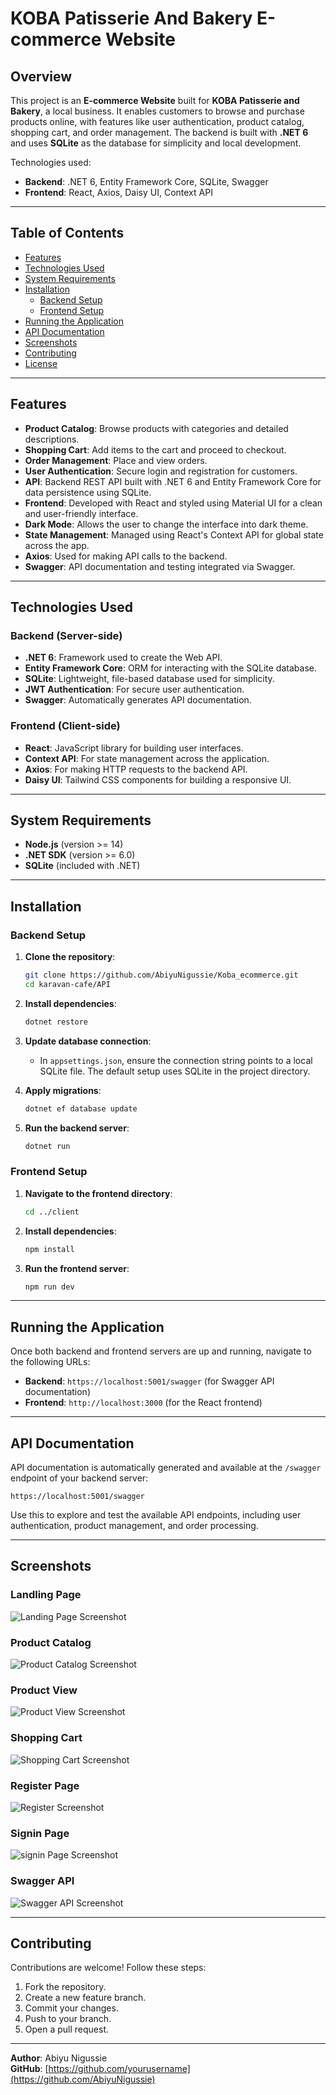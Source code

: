 # KOBA Patisserie And Bakery E-commerce Website

## Overview

This project is an **E-commerce Website** built for **KOBA Patisserie and Bakery**, a local business. It enables customers to browse and purchase products online, with features like user authentication, product catalog, shopping cart, and order management. The backend is built with **.NET 6** and uses **SQLite** as the database for simplicity and local development.

Technologies used:

- **Backend**: .NET 6, Entity Framework Core, SQLite, Swagger
- **Frontend**: React, Axios, Daisy UI, Context API

---

## Table of Contents

- [Features](#features)
- [Technologies Used](#technologies-used)
- [System Requirements](#system-requirements)
- [Installation](#installation)
  - [Backend Setup](#backend-setup)
  - [Frontend Setup](#frontend-setup)
- [Running the Application](#running-the-application)
- [API Documentation](#api-documentation)
- [Screenshots](#screenshots)
- [Contributing](#contributing)
- [License](#license)

---

## Features

- **Product Catalog**: Browse products with categories and detailed descriptions.
- **Shopping Cart**: Add items to the cart and proceed to checkout.
- **Order Management**: Place and view orders.
- **User Authentication**: Secure login and registration for customers.
- **API**: Backend REST API built with .NET 6 and Entity Framework Core for data persistence using SQLite.
- **Frontend**: Developed with React and styled using Material UI for a clean and user-friendly interface.
- **Dark Mode**: Allows the user to change the interface into dark theme.
- **State Management**: Managed using React's Context API for global state across the app.
- **Axios**: Used for making API calls to the backend.
- **Swagger**: API documentation and testing integrated via Swagger.

---

## Technologies Used

### Backend (Server-side)

- **.NET 6**: Framework used to create the Web API.
- **Entity Framework Core**: ORM for interacting with the SQLite database.
- **SQLite**: Lightweight, file-based database used for simplicity.
- **JWT Authentication**: For secure user authentication.
- **Swagger**: Automatically generates API documentation.

### Frontend (Client-side)

- **React**: JavaScript library for building user interfaces.
- **Context API**: For state management across the application.
- **Axios**: For making HTTP requests to the backend API.
- **Daisy UI**: Tailwind CSS components for building a responsive UI.

---

## System Requirements

- **Node.js** (version >= 14)
- **.NET SDK** (version >= 6.0)
- **SQLite** (included with .NET)

---

## Installation

### Backend Setup

1. **Clone the repository**:

   ```bash
   git clone https://github.com/AbiyuNigussie/Koba_ecommerce.git
   cd karavan-cafe/API
   ```

2. **Install dependencies**:

   ```bash
   dotnet restore
   ```

3. **Update database connection**:

   - In `appsettings.json`, ensure the connection string points to a local SQLite file. The default setup uses SQLite in the project directory.

4. **Apply migrations**:

   ```bash
   dotnet ef database update
   ```

5. **Run the backend server**:
   ```bash
   dotnet run
   ```

### Frontend Setup

1. **Navigate to the frontend directory**:

   ```bash
   cd ../client
   ```

2. **Install dependencies**:

   ```bash
   npm install
   ```

3. **Run the frontend server**:
   ```bash
   npm run dev
   ```

---

## Running the Application

Once both backend and frontend servers are up and running, navigate to the following URLs:

- **Backend**: `https://localhost:5001/swagger` (for Swagger API documentation)
- **Frontend**: `http://localhost:3000` (for the React frontend)

---

## API Documentation

API documentation is automatically generated and available at the `/swagger` endpoint of your backend server:

```
https://localhost:5001/swagger
```

Use this to explore and test the available API endpoints, including user authentication, product management, and order processing.

---

## Screenshots

### Landling Page

![Landing Page Screenshot](screenshots/landing_page.png)

### Product Catalog

![Product Catalog Screenshot](screenshots/catalog_page.png)

### Product View

![Product View Screenshot](screenshots/product_view_page.png)

### Shopping Cart

![Shopping Cart Screenshot](screenshots/cart_page.png)

### Register Page

![Register Screenshot](screenshots/signup_page.png)

### Signin Page

![signin Page Screenshot](screenshots/login_page.png)

### Swagger API

![Swagger API Screenshot](screenshots/swagger_api.png)

---

## Contributing

Contributions are welcome! Follow these steps:

1. Fork the repository.
2. Create a new feature branch.
3. Commit your changes.
4. Push to your branch.
5. Open a pull request.

---

**Author**: Abiyu Nigussie  
**GitHub**: [https://github.com/yourusername](https://github.com/AbiyuNigussie)

